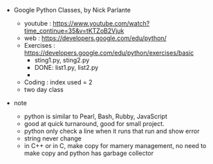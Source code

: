 * Google Python Classes, by Nick Parlante
  * youtube   : https://www.youtube.com/watch?time_continue=35&v=tKTZoB2Vjuk
  * web       : https://developers.google.com/edu/python/
  * Exercises : https://developers.google.com/edu/python/exercises/basic
    * sting1.py, sting2.py
    * DONE:  list1.py, list2.py   
    * 
  * Coding    : index used = 2 
  * two day class
 
* note
  * python is similar to Pearl, Bash, Rubby, JavaScript
  * good at quick turnaround, good for small project.
  * python only check a line when it runs that run and show error
  * string never change
  * in C++ or in C, make copy for mamery management, no need to make copy and python has garbage collector


  